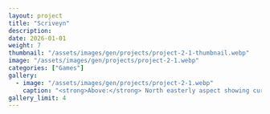 ```yaml
---
layout: project
title: "Scriveyn"
description: 
date: 2026-01-01
weight: 7
thumbnail: "/assets/images/gen/projects/project-2-1-thumbnail.webp"
image: "/assets/images/gen/projects/project-2-1.webp"
categories: ["Games"]
gallery:
  - image: "/assets/images/gen/projects/project-2-1.webp"
    caption: "<strong>Above:</strong> North easterly aspect showing curved design"
gallery_limit: 4
---
```

